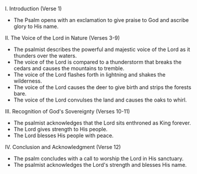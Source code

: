 I. Introduction (Verse 1)
- The Psalm opens with an exclamation to give praise to God and ascribe glory to His name.

II. The Voice of the Lord in Nature (Verses 3-9)
- The psalmist describes the powerful and majestic voice of the Lord as it thunders over the waters.
- The voice of the Lord is compared to a thunderstorm that breaks the cedars and causes the mountains to tremble.
- The voice of the Lord flashes forth in lightning and shakes the wilderness.
- The voice of the Lord causes the deer to give birth and strips the forests bare.
- The voice of the Lord convulses the land and causes the oaks to whirl.

III. Recognition of God's Sovereignty (Verses 10-11)
- The psalmist acknowledges that the Lord sits enthroned as King forever.
- The Lord gives strength to His people.
- The Lord blesses His people with peace.

IV. Conclusion and Acknowledgment (Verse 12)
- The psalm concludes with a call to worship the Lord in His sanctuary.
- The psalmist acknowledges the Lord's strength and blesses His name.